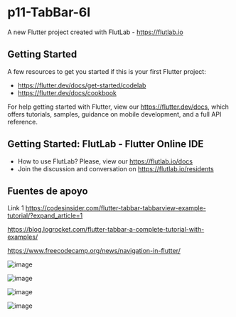 # p11-TabBar-6I

A new Flutter project created with FlutLab - https://flutlab.io

## Getting Started

A few resources to get you started if this is your first Flutter project:

- https://flutter.dev/docs/get-started/codelab
- https://flutter.dev/docs/cookbook

For help getting started with Flutter, view our
https://flutter.dev/docs, which offers tutorials,
samples, guidance on mobile development, and a full API reference.

## Getting Started: FlutLab - Flutter Online IDE

- How to use FlutLab? Please, view our https://flutlab.io/docs
- Join the discussion and conversation on https://flutlab.io/residents

## Fuentes de apoyo
Link 1 
https://codesinsider.com/flutter-tabbar-tabbarview-example-tutorial/?expand_article=1

https://blog.logrocket.com/flutter-tabbar-a-complete-tutorial-with-examples/

https://www.freecodecamp.org/news/navigation-in-flutter/

![image](https://github.com/CorreaMontesDiego/p11-tabbar-6I/assets/143771010/1a7805e9-63a6-4f77-a954-db3137c2e466)

![image](https://github.com/CorreaMontesDiego/p11-tabbar-6I/assets/143771010/7953f696-580f-4b33-8d9f-149442e21664)

![image](https://github.com/CorreaMontesDiego/p11-tabbar-6I/assets/143771010/23e2cf8f-61eb-455b-846e-9bbdba210717)

![image](https://github.com/CorreaMontesDiego/p11-tabbar-6I/assets/143771010/434c0caf-d020-403e-b5a0-b1052595eb4b)




